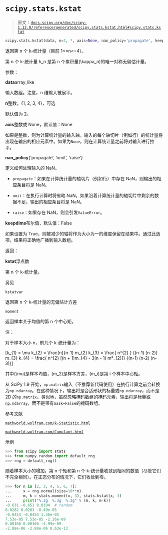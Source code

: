 # `scipy.stats.kstat`

> 原文：[`docs.scipy.org/doc/scipy-1.12.0/reference/generated/scipy.stats.kstat.html#scipy.stats.kstat`](https://docs.scipy.org/doc/scipy-1.12.0/reference/generated/scipy.stats.kstat.html#scipy.stats.kstat)

```py
scipy.stats.kstat(data, n=2, *, axis=None, nan_policy='propagate', keepdims=False)
```

返回第 n 个 k-统计量（目前 1<=n<=4）。

第 n 个 k-统计量 k_n 是第 n 个累积量\(\kappa_n\)的唯一对称无偏估计量。

参数：

**data**array_like

输入数组。注意，n 维输入被展平。

**n**整数，{1, 2, 3, 4}，可选

默认值为 2。

**axis**整数或 None，默认值：None

如果是整数，则为计算统计量的输入轴。输入的每个轴切片（例如行）的统计量将出现在输出的相应元素中。如果为`None`，则在计算统计量之前将对输入进行拉平。

**nan_policy**{‘propagate’, ‘omit’, ‘raise’}

定义如何处理输入的 NaN。

+   `propagate`：如果在计算统计量的轴切片（例如行）中存在 NaN，则输出的相应条目将是 NaN。

+   `omit`：在执行计算时将省略 NaN。如果沿着计算统计量的轴切片中剩余的数据不足，输出的相应条目将是 NaN。

+   `raise`：如果存在 NaN，则会引发`ValueError`。

**keepdims**布尔值，默认值：False

如果设置为 True，则被减少的轴将作为大小为一的维度保留在结果中。通过此选项，结果将正确地广播到输入数组。

返回：

**kstat**浮点数

第 n 个 k-统计量。

另见

`kstatvar`

返回第 n 个 k-统计量的无偏估计方差

`moment`

返回样本关于均值的第 n 个中心矩。

注：

对于样本大小 n，前几个 k-统计量为：

\[k_{1} = \mu k_{2} = \frac{n}{n-1} m_{2} k_{3} = \frac{ n^{2} } {(n-1) (n-2)} m_{3} k_{4} = \frac{ n^{2} [(n + 1)m_{4} - 3(n - 1) m²_{2}]} {(n-1) (n-2) (n-3)}\]

其中\(\mu\)是样本均值，\(m_2\)是样本方差，\(m_i\)是第 i 个样本中心矩。

从 SciPy 1.9 开始，`np.matrix`输入（不推荐新代码使用）在执行计算之前会转换为`np.ndarray`。在这种情况下，输出将是合适形状的标量或`np.ndarray`，而不是 2D 的`np.matrix`。类似地，虽然忽略掩码数组的掩码元素，输出将是标量或`np.ndarray`，而不是带有`mask=False`的掩码数组。

参考文献

[`mathworld.wolfram.com/k-Statistic.html`](http://mathworld.wolfram.com/k-Statistic.html)

[`mathworld.wolfram.com/Cumulant.html`](http://mathworld.wolfram.com/Cumulant.html)

示例

```py
>>> from scipy import stats
>>> from numpy.random import default_rng
>>> rng = default_rng() 
```

随着样本大小的增加，第 n 个矩和第 n 个 k-统计量收敛到相同的数值（尽管它们不完全相同）。在正态分布的情况下，它们收敛到零。

```py
>>> for n in [2, 3, 4, 5, 6, 7]:
...     x = rng.normal(size=10**n)
...     m, k = stats.moment(x, 3), stats.kstat(x, 3)
...     print("%.3g  %.3g  %.3g" % (m, k, m-k))
-0.631 -0.651 0.0194  # random
0.0282 0.0283 -8.49e-05
-0.0454 -0.0454 1.36e-05
7.53e-05 7.53e-05 -2.26e-09
0.00166 0.00166 -4.99e-09
-2.88e-06 -2.88e-06 8.63e-13 
```
